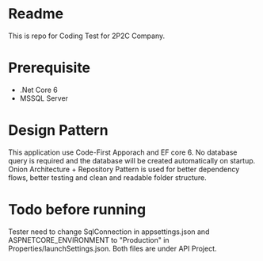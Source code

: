 # Readme
This is repo for Coding Test for 2P2C Company.

# Prerequisite
- .Net Core 6
- MSSQL Server

# Design Pattern
This application use Code-First Apporach and EF core 6.
No database query is required and the database will be created automatically on startup.
Onion Architecture + Repository Pattern is used for better dependency flows, better testing and clean and readable folder structure.

# Todo before running
Tester need to change SqlConnection in appsettings.json and ASPNETCORE_ENVIRONMENT to "Production" in Properties/launchSettings.json.
Both files are under API Project.
